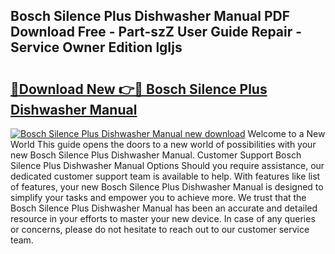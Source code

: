 ## Bosch Silence Plus Dishwasher Manual PDF Download Free - Part-szZ User Guide Repair - Service Owner Edition lgIjs

# <h2><a href="http://bc99572.oget.top/?id=Bosch+Silence+Plus+Dishwasher+Manual">🔗Download New 👉🔴 Bosch Silence Plus Dishwasher Manual</a></h2>

[![Bosch Silence Plus Dishwasher Manual new download](https://i.imgur.com/5g1atiW.png)](http://bc99572.oget.top/?id=Bosch+Silence+Plus+Dishwasher+Manual)
Welcome to a New World This guide opens the doors to a new world of possibilities with your new Bosch Silence Plus Dishwasher Manual. Customer Support Bosch Silence Plus Dishwasher Manual Options Should you require assistance, our dedicated customer support team is available to help. With features like list of features, your new Bosch Silence Plus Dishwasher Manual is designed to simplify your tasks and empower you to achieve more. We trust that the Bosch Silence Plus Dishwasher Manual has been an accurate and detailed resource in your efforts to master your new device. In case of any queries or concerns, please do not hesitate to reach out to our customer service team.
